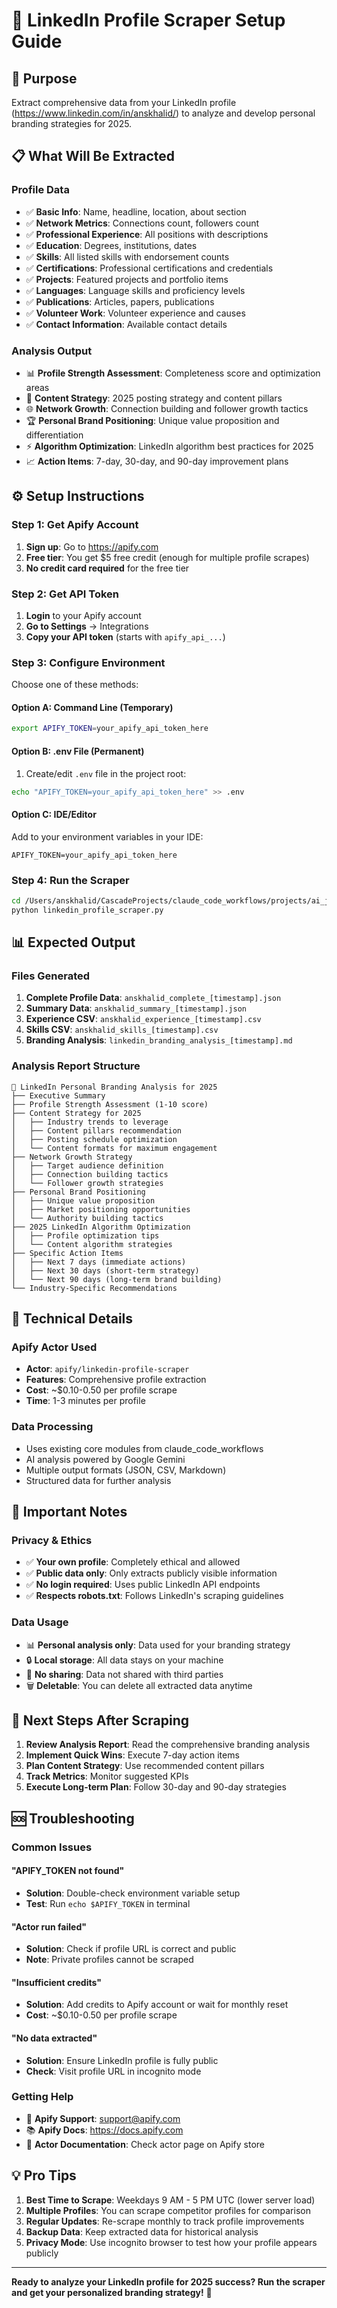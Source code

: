 # 🔗 LinkedIn Profile Scraper Setup Guide

## 🎯 Purpose
Extract comprehensive data from your LinkedIn profile (https://www.linkedin.com/in/anskhalid/) to analyze and develop personal branding strategies for 2025.

## 📋 What Will Be Extracted

### Profile Data
- ✅ **Basic Info**: Name, headline, location, about section
- ✅ **Network Metrics**: Connections count, followers count
- ✅ **Professional Experience**: All positions with descriptions
- ✅ **Education**: Degrees, institutions, dates
- ✅ **Skills**: All listed skills with endorsement counts
- ✅ **Certifications**: Professional certifications and credentials
- ✅ **Projects**: Featured projects and portfolio items
- ✅ **Languages**: Language skills and proficiency levels
- ✅ **Publications**: Articles, papers, publications
- ✅ **Volunteer Work**: Volunteer experience and causes
- ✅ **Contact Information**: Available contact details

### Analysis Output
- 📊 **Profile Strength Assessment**: Completeness score and optimization areas
- 🎯 **Content Strategy**: 2025 posting strategy and content pillars
- 🌐 **Network Growth**: Connection building and follower growth tactics
- 🏆 **Personal Brand Positioning**: Unique value proposition and differentiation
- ⚡ **Algorithm Optimization**: LinkedIn algorithm best practices for 2025
- 📈 **Action Items**: 7-day, 30-day, and 90-day improvement plans

## ⚙️ Setup Instructions

### Step 1: Get Apify Account
1. **Sign up**: Go to https://apify.com
2. **Free tier**: You get $5 free credit (enough for multiple profile scrapes)
3. **No credit card required** for the free tier

### Step 2: Get API Token
1. **Login** to your Apify account
2. **Go to Settings** → Integrations
3. **Copy your API token** (starts with `apify_api_...`)

### Step 3: Configure Environment
Choose one of these methods:

#### Option A: Command Line (Temporary)
```bash
export APIFY_TOKEN=your_apify_api_token_here
```

#### Option B: .env File (Permanent)
1. Create/edit `.env` file in the project root:
```bash
echo "APIFY_TOKEN=your_apify_api_token_here" >> .env
```

#### Option C: IDE/Editor
Add to your environment variables in your IDE:
```
APIFY_TOKEN=your_apify_api_token_here
```

### Step 4: Run the Scraper
```bash
cd /Users/anskhalid/CascadeProjects/claude_code_workflows/projects/ai_job_hunter
python linkedin_profile_scraper.py
```

## 📊 Expected Output

### Files Generated
1. **Complete Profile Data**: `anskhalid_complete_[timestamp].json`
2. **Summary Data**: `anskhalid_summary_[timestamp].json`
3. **Experience CSV**: `anskhalid_experience_[timestamp].csv`
4. **Skills CSV**: `anskhalid_skills_[timestamp].csv`
5. **Branding Analysis**: `linkedin_branding_analysis_[timestamp].md`

### Analysis Report Structure
```
📄 LinkedIn Personal Branding Analysis for 2025
├── Executive Summary
├── Profile Strength Assessment (1-10 score)
├── Content Strategy for 2025
│   ├── Industry trends to leverage
│   ├── Content pillars recommendation
│   ├── Posting schedule optimization
│   └── Content formats for maximum engagement
├── Network Growth Strategy
│   ├── Target audience definition
│   ├── Connection building tactics
│   └── Follower growth strategies
├── Personal Brand Positioning
│   ├── Unique value proposition
│   ├── Market positioning opportunities
│   └── Authority building tactics
├── 2025 LinkedIn Algorithm Optimization
│   ├── Profile optimization tips
│   └── Content algorithm strategies
├── Specific Action Items
│   ├── Next 7 days (immediate actions)
│   ├── Next 30 days (short-term strategy)
│   └── Next 90 days (long-term brand building)
└── Industry-Specific Recommendations
```

## 🔧 Technical Details

### Apify Actor Used
- **Actor**: `apify/linkedin-profile-scraper`
- **Features**: Comprehensive profile extraction
- **Cost**: ~$0.10-0.50 per profile scrape
- **Time**: 1-3 minutes per profile

### Data Processing
- Uses existing core modules from claude_code_workflows
- AI analysis powered by Google Gemini
- Multiple output formats (JSON, CSV, Markdown)
- Structured data for further analysis

## 🚨 Important Notes

### Privacy & Ethics
- ✅ **Your own profile**: Completely ethical and allowed
- ✅ **Public data only**: Only extracts publicly visible information
- ✅ **No login required**: Uses public LinkedIn API endpoints
- ✅ **Respects robots.txt**: Follows LinkedIn's scraping guidelines

### Data Usage
- 📊 **Personal analysis only**: Data used for your branding strategy
- 🔒 **Local storage**: All data stays on your machine
- 🚫 **No sharing**: Data not shared with third parties
- 🗑️ **Deletable**: You can delete all extracted data anytime

## 🎯 Next Steps After Scraping

1. **Review Analysis Report**: Read the comprehensive branding analysis
2. **Implement Quick Wins**: Execute 7-day action items
3. **Plan Content Strategy**: Use recommended content pillars
4. **Track Metrics**: Monitor suggested KPIs
5. **Execute Long-term Plan**: Follow 30-day and 90-day strategies

## 🆘 Troubleshooting

### Common Issues

#### "APIFY_TOKEN not found"
- **Solution**: Double-check environment variable setup
- **Test**: Run `echo $APIFY_TOKEN` in terminal

#### "Actor run failed"
- **Solution**: Check if profile URL is correct and public
- **Note**: Private profiles cannot be scraped

#### "Insufficient credits"
- **Solution**: Add credits to Apify account or wait for monthly reset
- **Cost**: ~$0.10-0.50 per profile scrape

#### "No data extracted"
- **Solution**: Ensure LinkedIn profile is fully public
- **Check**: Visit profile URL in incognito mode

### Getting Help
- 📧 **Apify Support**: support@apify.com
- 📚 **Apify Docs**: https://docs.apify.com
- 🔧 **Actor Documentation**: Check actor page on Apify store

## 💡 Pro Tips

1. **Best Time to Scrape**: Weekdays 9 AM - 5 PM UTC (lower server load)
2. **Multiple Profiles**: You can scrape competitor profiles for comparison
3. **Regular Updates**: Re-scrape monthly to track profile improvements
4. **Backup Data**: Keep extracted data for historical analysis
5. **Privacy Mode**: Use incognito browser to test how your profile appears publicly

---

**Ready to analyze your LinkedIn profile for 2025 success? Run the scraper and get your personalized branding strategy!** 🚀